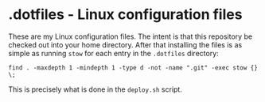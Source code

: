 # .dotfiles - Linux configuration files #

These are my Linux configuration files.  The intent is that this
repository be checked out into your home directory.  After that
installing the files is as simple as running `stow` for each entry in
the `.dotfiles` directory:

```console
find . -maxdepth 1 -mindepth 1 -type d -not -name ".git" -exec stow {} \;
```

This is precisely what is done in the `deploy.sh` script.
